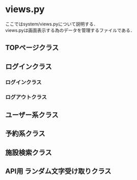 # views.py
ここではsystem/views.pyについて説明する．  
views.pyは画面表示する為のデータを管理するファイルである．

## TOPページクラス

## ログインクラス
### ログインクラス

### ログアウトクラス

## ユーザー系クラス

## 予約系クラス

## 施設検索クラス

## API用 ランダム文字受け取りクラス
